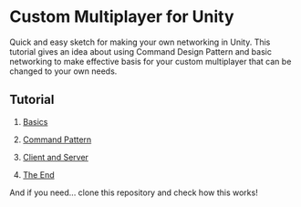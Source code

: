 # Custom Multiplayer for Unity
  Quick and easy sketch for making your own networking in Unity. This tutorial gives an idea about using Command Design Pattern and basic networking to make effective basis for your custom multiplayer that can be changed to your own needs.
  
## Tutorial

1. [Basics](tutorial_resources/01basics.md)

2. [Command Pattern](tutorial_resources/02commandPattern.md)

3. [Client and Server](tutorial_resources/03clientserver.md)

4. [The End](tutorial_resources/04theEnd.md)

And if you need... clone this repository and check how this works!
